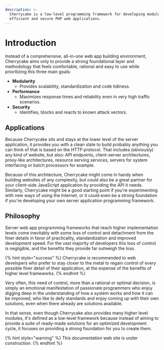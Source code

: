 ```yaml
---
description: >-
  Cherrycake is a low-level programming framework for developing modular,
  efficient and secure PHP web applications.
---
```


# Introduction

Instead of a comprehensive, all-in-one web app building environment, Cherrycake aims only to provide a strong foundational layer and methodology that feels comfortable, rational and easy to use while prioritizing this three main goals:

* **Modularity**
  * Provides scalability, standardization and code tidiness.
* **Performance**
  * Maximizes response times and reliability even in very high traffic scenarios.
* **Security**
  * Identifies, blocks and reacts to known attack vectors.

## Applications

Because Cherrycake sits and stays at the lower level of the server application, it provides you with a clean slate to build probably anything you can think of that is based on the HTTP protocol. That includes \(obviously\) any kind of website, but also: API endpoints, client-server architectures, proxy-like architectures, resource serving services, servers for system interfacing or batch processors for example.

Because of this architecture, Cherrycake might come in handy when building websites of any complexity, but could also be a great partner for your client-side JavaScript application by providing the API it needs. Similarly, Cherrycake might be a good starting point if you're experimenting with new ways of using the Internet, or it could even be a strong foundation if you're developing your own server application programming framework.

## Philosophy

Server web app programming frameworks that reach higher implementation levels come inevitably with some loss of control and detachment from the finer details in favor of practicality, standardization and improved development speed. For the vast majority of developers this loss of control is negligible, and the benefits they provide far outweigh the loss.

{% hint style="success" %}
Cherrycake is recommended to web developers who prefer to stay closer to the metal to regain control of every possible finer detail of their application, at the expense of the benefits of higher level frameworks.
{% endhint %}

Very often, this need of control, more than a rational or optimal decision, is simply an emotional manifestation of passionate programmers who enjoy digging deep in the understanding of how a system works and how it can be improved, who like to defy standards and enjoy coming up with their own solutions, even when there already are solutions available.

In that sense, even though Cherrycake also provides many higher level modules, it's defined as a low-level framework because instead of aiming to provide a suite of ready-made solutions for an optimized development cycle, it focuses on providing a strong foundation for you to create them.

{% hint style="warning" %}
This documentation web site is under construction.
{% endhint %}

